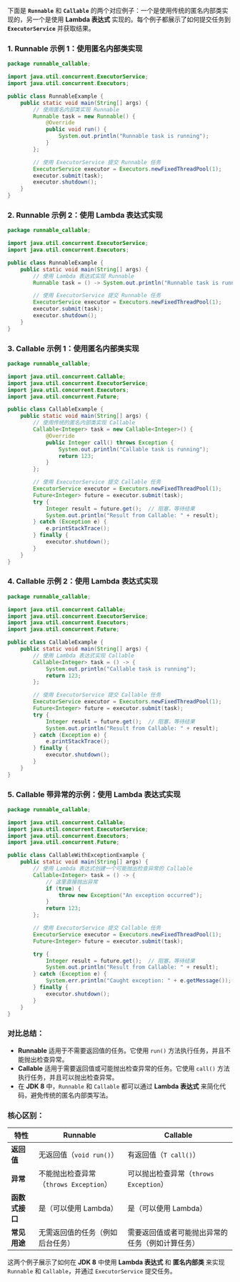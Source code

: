 下面是 **`Runnable`** 和 **`Callable`** 的两个对应例子：一个是使用传统的匿名内部类实现的，另一个是使用 **Lambda 表达式** 实现的。每个例子都展示了如何提交任务到 **`ExecutorService`** 并获取结果。

### 1. **Runnable 示例 1：使用匿名内部类实现**

```java
package runnable_callable;

import java.util.concurrent.ExecutorService;
import java.util.concurrent.Executors;

public class RunnableExample {
    public static void main(String[] args) {
        // 使用匿名内部类实现 Runnable
        Runnable task = new Runnable() {
            @Override
            public void run() {
                System.out.println("Runnable task is running");
            }
        };

        // 使用 ExecutorService 提交 Runnable 任务
        ExecutorService executor = Executors.newFixedThreadPool(1);
        executor.submit(task);
        executor.shutdown();
    }
}
```

### 2. **Runnable 示例 2：使用 Lambda 表达式实现**

```java
package runnable_callable;

import java.util.concurrent.ExecutorService;
import java.util.concurrent.Executors;

public class RunnableExample {
    public static void main(String[] args) {
        // 使用 Lambda 表达式实现 Runnable
        Runnable task = () -> System.out.println("Runnable task is running");

        // 使用 ExecutorService 提交 Runnable 任务
        ExecutorService executor = Executors.newFixedThreadPool(1);
        executor.submit(task);
        executor.shutdown();
    }
}
```

### 3. **Callable 示例 1：使用匿名内部类实现**

```java
package runnable_callable;

import java.util.concurrent.Callable;
import java.util.concurrent.ExecutorService;
import java.util.concurrent.Executors;
import java.util.concurrent.Future;

public class CallableExample {
    public static void main(String[] args) {
        // 使用传统的匿名内部类实现 Callable
        Callable<Integer> task = new Callable<Integer>() {
            @Override
            public Integer call() throws Exception {
                System.out.println("Callable task is running");
                return 123;
            }
        };

        // 使用 ExecutorService 提交 Callable 任务
        ExecutorService executor = Executors.newFixedThreadPool(1);
        Future<Integer> future = executor.submit(task);
        try {
            Integer result = future.get();  // 阻塞，等待结果
            System.out.println("Result from Callable: " + result);
        } catch (Exception e) {
            e.printStackTrace();
        } finally {
            executor.shutdown();
        }
    }
}
```

### 4. **Callable 示例 2：使用 Lambda 表达式实现**

```java
package runnable_callable;

import java.util.concurrent.Callable;
import java.util.concurrent.ExecutorService;
import java.util.concurrent.Executors;
import java.util.concurrent.Future;

public class CallableExample {
    public static void main(String[] args) {
        // 使用 Lambda 表达式实现 Callable
        Callable<Integer> task = () -> {
            System.out.println("Callable task is running");
            return 123;
        };

        // 使用 ExecutorService 提交 Callable 任务
        ExecutorService executor = Executors.newFixedThreadPool(1);
        Future<Integer> future = executor.submit(task);
        try {
            Integer result = future.get();  // 阻塞，等待结果
            System.out.println("Result from Callable: " + result);
        } catch (Exception e) {
            e.printStackTrace();
        } finally {
            executor.shutdown();
        }
    }
}
```

### 5. **Callable 带异常的示例：使用 Lambda 表达式实现**

```java
package runnable_callable;

import java.util.concurrent.Callable;
import java.util.concurrent.ExecutorService;
import java.util.concurrent.Executors;
import java.util.concurrent.Future;

public class CallableWithExceptionExample {
    public static void main(String[] args) {
        // 使用 Lambda 表达式创建一个可能抛出检查异常的 Callable
        Callable<Integer> task = () -> {
            // 这里直接抛出异常
            if (true) {
                throw new Exception("An exception occurred");
            }
            return 123;
        };

        // 使用 ExecutorService 提交 Callable 任务
        ExecutorService executor = Executors.newFixedThreadPool(1);
        Future<Integer> future = executor.submit(task);

        try {
            Integer result = future.get();  // 阻塞，等待结果
            System.out.println("Result from Callable: " + result);
        } catch (Exception e) {
            System.err.println("Caught exception: " + e.getMessage());
        } finally {
            executor.shutdown();
        }
    }
}
```

### **对比总结**：
- **Runnable** 适用于不需要返回值的任务。它使用 `run()` 方法执行任务，并且不能抛出检查异常。
- **Callable** 适用于需要返回值或可能抛出检查异常的任务。它使用 `call()` 方法执行任务，并且可以抛出检查异常。
- 在 **JDK 8** 中，`Runnable` 和 `Callable` 都可以通过 **Lambda 表达式** 来简化代码，避免传统的匿名内部类写法。

### 核心区别：
| 特性                   | **Runnable**                             | **Callable**                                  |
|------------------------|------------------------------------------|-----------------------------------------------|
| **返回值**             | 无返回值（`void run()`）                 | 有返回值（`T call()`）                        |
| **异常**               | 不能抛出检查异常（`throws Exception`）   | 可以抛出检查异常（`throws Exception`）       |
| **函数式接口**         | 是（可以使用 Lambda）                   | 是（可以使用 Lambda）                        |
| **常见用途**           | 无需返回值的任务（例如后台任务）         | 需要返回值或者可能抛出异常的任务（例如计算任务）|

这两个例子展示了如何在 **JDK 8** 中使用 **Lambda 表达式** 和 **匿名内部类** 来实现 `Runnable` 和 `Callable`，并通过 `ExecutorService` 提交任务。